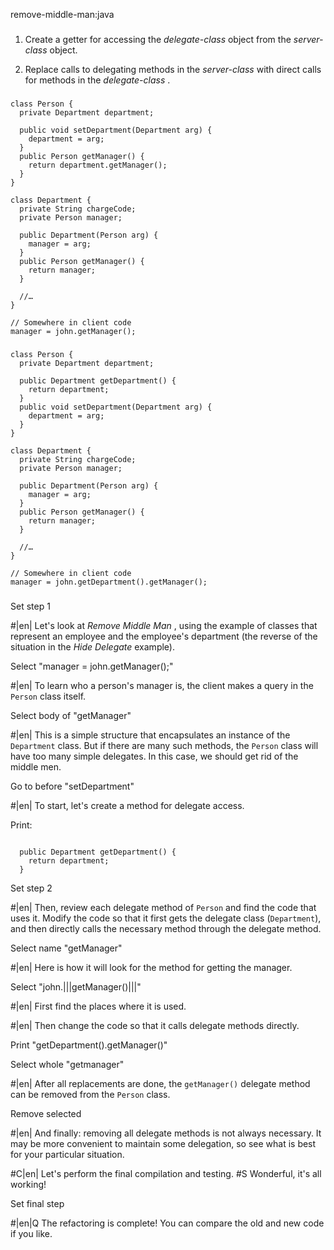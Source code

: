 remove-middle-man:java

###

1. Create a getter for accessing the *delegate-class*  object from the *server-class*  object.


2. Replace calls to delegating methods in the *server-class*  with direct calls for methods in the *delegate-class* .




###

```
class Person {
  private Department department;

  public void setDepartment(Department arg) {
    department = arg;
  }
  public Person getManager() {
    return department.getManager();
  }
}

class Department {
  private String chargeCode;
  private Person manager;

  public Department(Person arg) {
    manager = arg;
  }
  public Person getManager() {
    return manager;
  }

  //…
}

// Somewhere in client code
manager = john.getManager();
```

###

```
class Person {
  private Department department;

  public Department getDepartment() {
    return department;
  }
  public void setDepartment(Department arg) {
    department = arg;
  }
}

class Department {
  private String chargeCode;
  private Person manager;

  public Department(Person arg) {
    manager = arg;
  }
  public Person getManager() {
    return manager;
  }

  //…
}

// Somewhere in client code
manager = john.getDepartment().getManager();
```

###

Set step 1


#|en| Let's look at *Remove Middle Man* , using the example of classes that represent an employee and the employee's department (the reverse of the situation in the *Hide Delegate*  example).


Select "manager = john.getManager();"


#|en| To learn who a person's manager is, the client makes a query in the `Person` class itself.


Select body of "getManager"


#|en| This is a simple structure that encapsulates an instance of the `Department` class. But if there are many such methods, the `Person` class will have too many simple delegates. In this case, we should get rid of the middle men.


Go to before "setDepartment"


#|en| To start, let's create a method for delegate access.


Print:
```

  public Department getDepartment() {
    return department;
  }
```
Set step 2


#|en| Then, review each delegate method of `Person` and find the code that uses it. Modify the code so that it first gets the delegate class (`Department`), and then directly calls the necessary method through the delegate method.


Select name "getManager"


#|en| Here is how it will look for the method for getting the manager.


Select "john.|||getManager()|||"


#|en| First find the places where it is used.



#|en| Then change the code so that it calls delegate methods directly.


Print "getDepartment().getManager()"

Select whole "getmanager"


#|en| After all replacements are done, the `getManager()` delegate method can be removed from the `Person` class.


Remove selected


#|en| And finally: removing all delegate methods is not always necessary. It may be more convenient to maintain some delegation, so see what is best for your particular situation.



#C|en| Let's perform the final compilation and testing.
#S Wonderful, it's all working!


Set final step


#|en|Q The refactoring is complete! You can compare the old and new code if you like.
